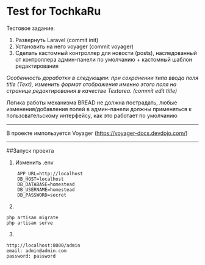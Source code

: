 # Test for TochkaRu

Тестовое задание:

1. Развернуть Laravel (commit init)
2. Установить на него voyager (commit voyager)
3. Сделать кастомный контроллер для новости (posts), наследованный от контроллера админ-панели по умолчанию + кастомный шаблон редактирования

*Особенность доработки в следующем: при сохранении типа ввода поля title  (Text), изменить формат отображения именно этого поля на странице редактирования в качестве Textarea. (commit edit title)*

Логика работы механизма BREAD не должна пострадать, любые изменения/добавления полей в админ-панели должны применяться к пользовательскому интерфейсу, как это работает по умолчанию

---

В проекте импользуется Voyager (https://voyager-docs.devdojo.com/)

---

##Запуск проекта

1. Изменить .env

```
    APP_URL=http://localhost
    DB_HOST=localhost
    DB_DATABASE=homestead
    DB_USERNAME=homestead
    DB_PASSWORD=secret    
```

2.

```
php artisan migrate
php artisan serve
```

3.

```
http://localhost:8000/admin
email: admin@admin.com
password: password
```
